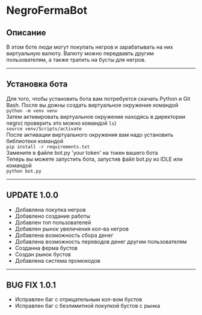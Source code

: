 # NegroFermaBot
## Описание
В этом боте люди могут покупать негров и зарабатывать на них виртуальную валюту. Валюту можно передвавть другим пользователям, а также тратить на бусты для негров.

---
## Установка бота
Для того, чтобы установить бота вам потребуется скачать Python и Git Bash. После вы дожны создать виртуальное окружение командой  
`python -m venv venv`  
Затем активировать виртуальное окружение находясь в директории negro( проверить это можно командой `ls`)  
`source venv/Scripts/activate`  
После активации виртуального окружения вам надо установить библиотеки командой  
`pip install -r requirements.txt`  
Замените в файле bot.py 'your token' на токен вашего бота  
Теперь вы можете запустить бота, запустив файл bot.py из IDLE или командой  
`python bot.py`

---
## UPDATE 1.0.0
* Добавлена покупка негров
* Добавлено создание работы
* Добавлен топ пользователей
* Добавлен рынок увеличения кол-ва негров
* Добавлена возможность сбора денег
* Добавлена возможность переводов денег другим пользователям
* Созданна ферма бустов
* Создан рынок бустов
* Добавлена система промокодов
---
## BUG FIX 1.0.1
* Исправлен баг с отрицательным кол-вом бустов
* Исправлен баг с безлимитной покупкой бустов с рынка

